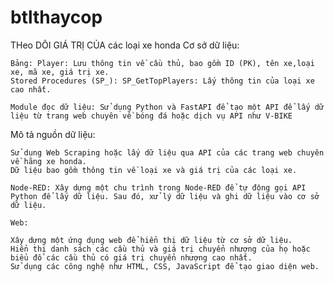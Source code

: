 # btlthaycop
THeo DÕI GIÁ TRỊ CỦA các loại xe honda
    Cơ sở dữ liệu:

    Bảng: Player: Lưu thông tin về cầu thủ, bao gồm ID (PK), tên xe,loại xe, mã xe, giá trị xe.
    Stored Procedures (SP_): SP_GetTopPlayers: Lấy thông tin của loại xe cao nhất.

    Module đọc dữ liệu: Sử dụng Python và FastAPI để tạo một API để lấy dữ liệu từ trang web chuyên về bóng đá hoặc dịch vụ API như V-BIKE

Mô tả nguồn dữ liệu:

    Sử dụng Web Scraping hoặc lấy dữ liệu qua API của các trang web chuyên về hãng xe honda.
    Dữ liệu bao gồm thông tin về loại xe và giá trị của các loại xe.

    Node-RED: Xây dựng một chu trình trong Node-RED để tự động gọi API Python để lấy dữ liệu. Sau đó, xử lý dữ liệu và ghi dữ liệu vào cơ sở dữ liệu.

    Web:

    Xây dựng một ứng dụng web để hiển thị dữ liệu từ cơ sở dữ liệu.
    Hiển thị danh sách các cầu thủ và giá trị chuyển nhượng của họ hoặc biểu đồ các cầu thủ có giá trị chuyển nhượng cao nhất.
    Sử dụng các công nghệ như HTML, CSS, JavaScript để tạo giao diện web.

